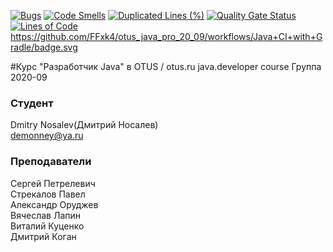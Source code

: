 [![Bugs](https://sonarcloud.io/api/project_badges/measure?project=FFxk4_otus_java_pro_20_09&metric=bugs)](https://sonarcloud.io/dashboard?id=FFxk4_otus_java_pro_20_09)
[![Code Smells](https://sonarcloud.io/api/project_badges/measure?project=FFxk4_otus_java_pro_20_09&metric=code_smells)](https://sonarcloud.io/dashboard?id=FFxk4_otus_java_pro_20_09)
[![Duplicated Lines (%)](https://sonarcloud.io/api/project_badges/measure?project=FFxk4_otus_java_pro_20_09&metric=duplicated_lines_density)](https://sonarcloud.io/dashboard?id=FFxk4_otus_java_pro_20_09)
[![Quality Gate Status](https://sonarcloud.io/api/project_badges/measure?project=FFxk4_otus_java_pro_20_09&metric=alert_status)](https://sonarcloud.io/dashboard?id=FFxk4_otus_java_pro_20_09)
[![Lines of Code](https://sonarcloud.io/api/project_badges/measure?project=FFxk4_otus_java_pro_20_09&metric=ncloc)](https://sonarcloud.io/dashboard?id=FFxk4_otus_java_pro_20_09)
https://github.com/FFxk4/otus_java_pro_20_09/workflows/Java+CI+with+Gradle/badge.svg

#Курс "Разработчик Java" в OTUS / otus.ru java.developer course
Группа 2020-09

### Студент
Dmitry Nosalev(Дмитрий Носалев)<br>
demonney@ya.ru

### Преподаватели
Сергей Петрелевич<br>
Стрекалов Павел<br>
Александр Оруджев<br>
Вячеслав Лапин<br>
Виталий Куценко<br>
Дмитрий Коган